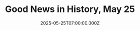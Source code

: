 ---
title: "Good News in History, May 25"
date: 2025-05-25T07:00:00.000Z
category: Human Kindness
externalLink: "https://www.goodnewsnetwork.org/events060525/"
image: ""
excerpt: "39 years ago today, the Hands Across America fundraising event was held, hoping to create a human chain across the entire country. Hosted over Memorial Day weekend, the hope was to raise tens of millions to fight hunger and homelessness, with volunteers encouraged to donate for a space in the chain. This seemingly fanciful goal […] The post Good News…"
---